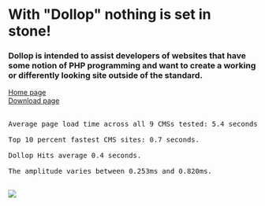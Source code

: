 <h1>With "Dollop" nothing is set in stone!</h1>

<h3>Dollop is intended to assist developers of websites that have some notion of PHP programming and want to create a working or differently looking site outside of the standard.</h3>

<a href='http://dollop.fire1.eu/'>Home page</a>
<br />
<a href='http://dollop.fire1.eu/page?tabs=Distributions:14'>Download page<br>
</a>
<br />
<pre>
Average page load time across all 9 CMSs tested: 5.4 seconds<br>
Top 10 percent fastest CMS sites: 0.7 seconds.<br>
Dollop Hits average 0.4 seconds.<br>
The amplitude varies between 0.253ms and 0.820ms.<br>
</pre>

<img src='http://fire1.eu/website/public-files/pages/images/eventfired.png' align=''>
